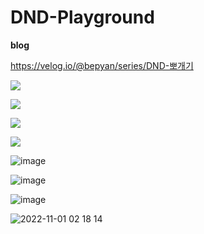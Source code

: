 # DND-Playground

**blog**

https://velog.io/@bepyan/series/DND-뽀개기

![](https://velog.velcdn.com/images/bepyan/post/a9dd1b2f-dae4-444f-ad40-7e6eac2b8087/image.gif)

![](https://velog.velcdn.com/images/bepyan/post/303a7b16-f66f-44ca-be42-96878aa604ca/image.gif)

![](https://velog.velcdn.com/images/bepyan/post/094c30d9-3e53-4427-aefa-766cdb841d03/image.gif)

![](https://velog.velcdn.com/images/bepyan/post/10219eb9-d877-4604-9f68-f9fac3cf682c/image.gif)

![image](https://user-images.githubusercontent.com/65283190/199069816-25fafda5-b855-413b-80c9-3756fbabf7be.png)

![image](https://user-images.githubusercontent.com/65283190/199069783-7699eeb5-4147-4ed7-99be-6fe8ba721c6b.png)

![image](https://user-images.githubusercontent.com/65283190/199069755-ac04820e-991a-4e16-92f2-c5063c825ff8.png)

![2022-11-01 02 18 14](https://user-images.githubusercontent.com/65283190/199069255-50234d9f-df8b-4e25-97f6-645285e1e81d.gif)
